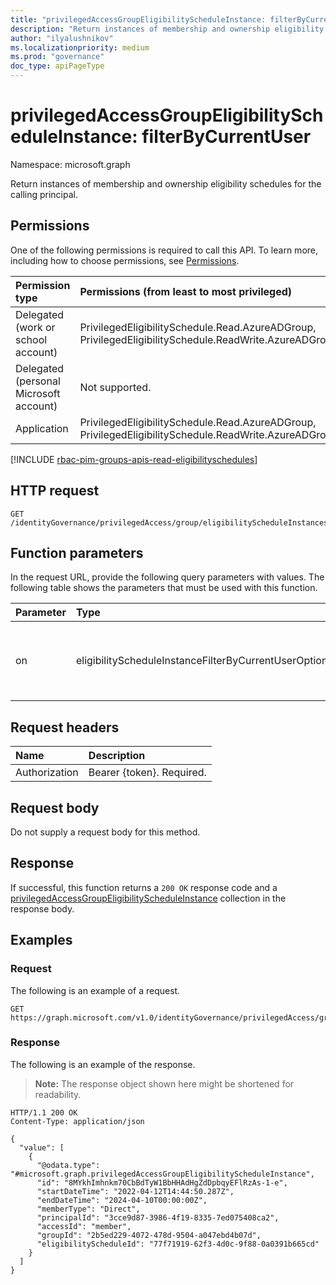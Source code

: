 ```yaml
---
title: "privilegedAccessGroupEligibilityScheduleInstance: filterByCurrentUser"
description: "Return instances of membership and ownership eligibility schedules for the calling principal."
author: "ilyalushnikov"
ms.localizationpriority: medium
ms.prod: "governance"
doc_type: apiPageType
---
```


# privilegedAccessGroupEligibilityScheduleInstance: filterByCurrentUser
Namespace: microsoft.graph

Return instances of membership and ownership eligibility schedules for the calling principal.

## Permissions
One of the following permissions is required to call this API. To learn more, including how to choose permissions, see [Permissions](/graph/permissions-reference).

|Permission type|Permissions (from least to most privileged)|
|:---|:---|
|Delegated (work or school account)|PrivilegedEligibilitySchedule.Read.AzureADGroup, PrivilegedEligibilitySchedule.ReadWrite.AzureADGroup|
|Delegated (personal Microsoft account)|Not supported.|
|Application|PrivilegedEligibilitySchedule.Read.AzureADGroup, PrivilegedEligibilitySchedule.ReadWrite.AzureADGroup|

[!INCLUDE [rbac-pim-groups-apis-read-eligibilityschedules](../includes/rbac-for-apis/rbac-pim-groups-apis-read-eligibilityschedules.md)]

## HTTP request

<!-- {
  "blockType": "ignored"
}
-->
``` http
GET /identityGovernance/privilegedAccess/group/eligibilityScheduleInstances/filterByCurrentUser(on='parameterValue')
```

## Function parameters
In the request URL, provide the following query parameters with values.
The following table shows the parameters that must be used with this function.

|Parameter|Type|Description|
|:---|:---|:---|
|on|eligibilityScheduleInstanceFilterByCurrentUserOptions|Filter used to query eligibilityScheduleInstances. The possible values are `principal`, `unknownFutureValue`. Required.|


## Request headers
|Name|Description|
|:---|:---|
|Authorization|Bearer {token}. Required.|

## Request body
Do not supply a request body for this method.

## Response

If successful, this function returns a `200 OK` response code and a [privilegedAccessGroupEligibilityScheduleInstance](../resources/privilegedaccessgroupeligibilityscheduleinstance.md) collection in the response body.

## Examples

### Request
The following is an example of a request.
<!-- {
  "blockType": "request",
  "name": "privilegedaccessgroupeligibilityscheduleinstancethis.filterbycurrentuser"
}
-->
``` http
GET https://graph.microsoft.com/v1.0/identityGovernance/privilegedAccess/group/eligibilityScheduleInstances/filterByCurrentUser(on='principal')
```


### Response
The following is an example of the response.
>**Note:** The response object shown here might be shortened for readability.
<!-- {
  "blockType": "response",
  "truncated": true,
  "@odata.type": "Collection(microsoft.graph.privilegedAccessGroupEligibilityScheduleInstance)"
}
-->
``` http
HTTP/1.1 200 OK
Content-Type: application/json

{
  "value": [
    {
      "@odata.type": "#microsoft.graph.privilegedAccessGroupEligibilityScheduleInstance",
      "id": "8MYkhImhnkm70CbBdTyW1BbHHAdHgZdDpbqyEFlRzAs-1-e",
      "startDateTime": "2022-04-12T14:44:50.287Z",
      "endDateTime": "2024-04-10T00:00:00Z",
      "memberType": "Direct",
      "principalId": "3cce9d87-3986-4f19-8335-7ed075408ca2",
      "accessId": "member",
      "groupId": "2b5ed229-4072-478d-9504-a047ebd4b07d",
      "eligibilityScheduleId": "77f71919-62f3-4d0c-9f88-0a0391b665cd"
    }
  ]
}
```
